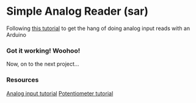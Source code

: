 # Simple Analog Reader (sar)
Following [this tutorial](https://www.arduino.cc/en/Tutorial/AnalogInput) to get the hang of doing analog input reads with an Arduino

### Got it working! Woohoo!
Now, on to the next project...

### Resources
[Analog input tutorial](https://www.arduino.cc/en/Tutorial/AnalogInput)
[Potentiometer tutorial](https://www.arduino.cc/en/Tutorial/Potentiometer)